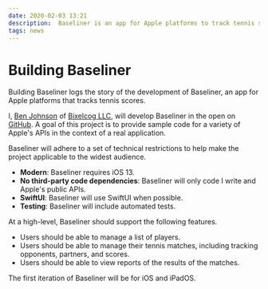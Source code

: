 ```yaml
---
date: 2020-02-03 13:21
description:  Baseliner is an app for Apple platforms to track tennis scores. Building Baseliner is a log its development process.
tags: news
---
```


# Building Baseliner

Building Baseliner logs the story of the development of Baseliner, an app for Apple platforms that tracks tennis scores.

I, [Ben Johnson](https://www.benrobjoh.com) of [Bixelcog LLC](https://www.bixelcog.com), will  develop Baseliner in the open on [GitHub](https://github.com/Bixelcog/Baseliner). A goal of this project is to provide sample code for a variety of Apple's APIs in the context of a real application. 

Baseliner will adhere to a set of technical restrictions to help make the project applicable to the widest audience.

- **Modern**: Baseliner requires iOS 13.
- **No third-party code dependencies**: Baseliner will only code I write and Apple's public APIs.
- **SwiftUI**: Baseliner will use SwiftUI when possible.
- **Testing**: Baseliner will include automated tests. 

At a high-level, Baseliner should support the following features. 

- Users should be able to manage a list of players.
- Users should be able to manage their tennis matches, including tracking opponents, partners, and scores.
- Users should be able to view reports of the results of the matches.

The first iteration of Baseliner will be for iOS and iPadOS.


